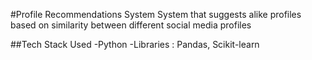 #Profile Recommendations System
System that suggests alike profiles based on similarity between different social media profiles

##Tech Stack Used
-Python
-Libraries : Pandas, Scikit-learn
